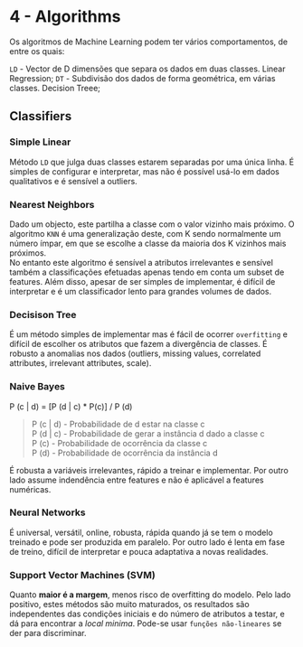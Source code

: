 # 4 - Algorithms

Os algoritmos de Machine Learning podem ter vários comportamentos, de entre os quais:

`LD` - Vector de D dimensões que separa os dados em duas classes. Linear Regression;
`DT` - Subdivisão dos dados de forma geométrica, em várias classes. Decision Treee;

## Classifiers

### Simple Linear

Método `LD` que julga duas classes estarem separadas por uma única linha. É simples de configurar e interpretar, mas não é possível usá-lo em dados qualitativos e é sensível a outliers.

### Nearest Neighbors

Dado um objecto, este partilha a classe com o valor vizinho mais próximo. O algoritmo `KNN` é uma generalização deste, com K sendo normalmente um número ímpar, em que se escolhe a classe da maioria dos K vizinhos mais próximos. <br>
No entanto este algoritmo é sensível a atributos irrelevantes e sensível também a classificações efetuadas apenas tendo em conta um subset de features. Além disso, apesar de ser simples de implementar, é difícil de interpretar e é um classificador lento para grandes volumes de dados.

### Decisison Tree

É um método simples de implementar mas é fácil de ocorrer `overfitting` e difícil de escolher os atributos que fazem a divergência de classes. É robusto a anomalias nos dados (outliers, missing values, correlated attributes, irrelevant attributes, scale).

### Naive Bayes

P (c | d) = [P (d | c) * P(c)] / P (d)

> P (c | d) - Probabilidade de d estar na classe c <br>
> P (d | c) - Probabilidade de gerar a instância d dado a classe c <br>
> P (c) - Probabilidade de ocorrência da classe c <br>
> P (d) - Probabilidade de ocorrência da instância d <br>

É robusta a variáveis irrelevantes, rápido a treinar e implementar. Por outro lado assume indendência entre features e não é aplicável a features numéricas.

### Neural Networks

É universal, versátil, online, robusta, rápida quando já se tem o modelo treinado e pode ser produzida em paralelo. Por outro lado é lenta em fase de treino, difícil de interpretar e pouca adaptativa a novas realidades.

### Support Vector Machines (SVM)

Quanto **maior é a margem**, menos risco de overfitting do modelo. Pelo lado positivo, estes métodos são muito maturados, os resultados são independentes das condições iniciais e do número de atributos a testar, e dá para encontrar a *local minima*. Pode-se usar `funções não-lineares` se der para discriminar.